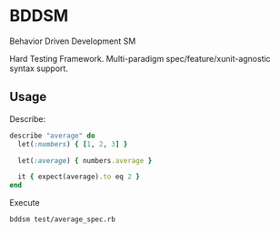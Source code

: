 # BDDSM

Behavior Driven Development SM

Hard Testing Framework. Multi-paradigm spec/feature/xunit-agnostic syntax support.

## Usage

Describe:

```ruby
describe "average" do
  let(:numbers) { [1, 2, 3] }

  let(:average) { numbers.average }

  it { expect(average).to eq 2 }
end
```

Execute

```bash
bddsm test/average_spec.rb
```
